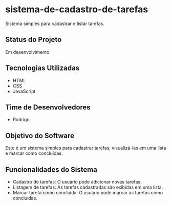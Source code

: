 # sistema-de-cadastro-de-tarefas
Sistema simples para cadastrar e listar tarefas.

## Status do Projeto
Em desenvolvimento

## Tecnologias Utilizadas
- HTML
- CSS
- JavaScript

## Time de Desenvolvedores
- Rodrigo 

## Objetivo do Software
Este é um sistema simples para cadastrar tarefas, visualizá-las em uma lista e marcar como concluídas.

## Funcionalidades do Sistema
- Cadastro de tarefas: O usuário pode adicionar novas tarefas.
- Listagem de tarefas: As tarefas cadastradas são exibidas em uma lista.
- Marcar tarefa como concluída: O usuário pode marcar as tarefas como concluídas.
